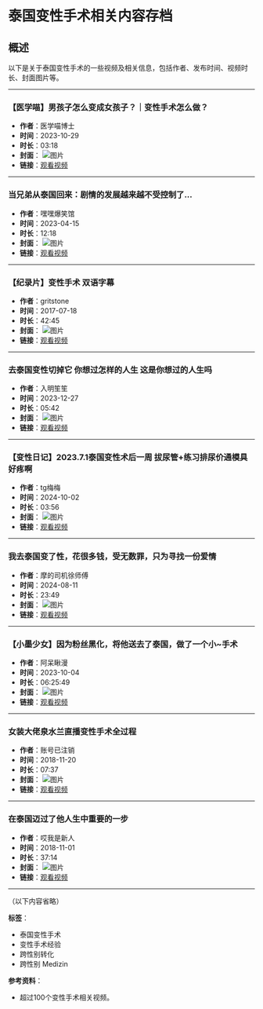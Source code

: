 # 泰国变性手术相关内容存档

## 概述

以下是关于泰国变性手术的一些视频及相关信息，包括作者、发布时间、视频时长、封面图片等。

---

### 【医学喵】男孩子怎么变成女孩子？｜变性手术怎么做？
- **作者**：医学喵博士
- **时间**：2023-10-29
- **时长**：03:18
- **封面**：
  ![图片](//i2.hdslb.com/bfs/archive/5756dd87aa2f488be67a7157243c382063872dc4.jpg@672w_378h_1c_!web-search-common-cover)
- **链接**：[观看视频](//www.bilibili.com/video/BV1PH4y1r74p/)

---

### 当兄弟从泰国回来：剧情的发展越来越不受控制了...
- **作者**：嘿嘿爆笑馆
- **时间**：2023-04-15
- **时长**：12:18
- **封面**：
  ![图片](//i1.hdslb.com/bfs/archive/1f418bf3ce923cf787819206a67d94505e41bdf6.jpg@672w_378h_1c_!web-search-common-cover)
- **链接**：[观看视频](//www.bilibili.com/video/BV1eL411m7HP/)

---

### 【纪录片】变性手术 双语字幕
- **作者**：gritstone
- **时间**：2017-07-18
- **时长**：42:45
- **封面**：
  ![图片](//i0.hdslb.com/bfs/archive/3efac32233921a7d09dc9dda66e4b125b7816b52.jpg@672w_378h_1c_!web-search-common-cover)
- **链接**：[观看视频](//www.bilibili.com/video/BV1Ax411i7V9/)

---

### 去泰国变性切掉它 你想过怎样的人生 这是你想过的人生吗
- **作者**：入明笙笙
- **时间**：2023-12-27
- **时长**：05:42
- **封面**：
  ![图片](//i2.hdslb.com/bfs/archive/0bf40e4212c874181ca32c6f2a8f6cdafb6714b5.jpg@672w_378h_1c_!web-search-common-cover)
- **链接**：[观看视频](//www.bilibili.com/video/BV1Dc411C7By/)

---

### 【变性日记】2023.7.1泰国变性术后一周 拔尿管+练习排尿价通模具 好疼啊
- **作者**：tg梅梅
- **时间**：2024-10-02
- **时长**：03:56
- **封面**：
  ![图片](//i0.hdslb.com/bfs/archive/9b74aa8bedcff569758f451e5e3dac845b8980e6.jpg@672w_378h_1c_!web-search-common-cover)
- **链接**：[观看视频](//www.bilibili.com/video/BV1nb4jeGEfq/)

---

### 我去泰国变了性，花很多钱，受无数罪，只为寻找一份爱情
- **作者**：摩的司机徐师傅
- **时间**：2024-08-11
- **时长**：23:49
- **封面**：
  ![图片](//i1.hdslb.com/bfs/archive/cb414b91ce8a83b68e79235e208ded7afa4a01c6.jpg@672w_378h_1c_!web-search-common-cover)
- **链接**：[观看视频](//www.bilibili.com/video/BV13z421B7hx/)

---

### 【小墨少女】因为粉丝黑化，将他送去了泰国，做了一个小~手术
- **作者**：阿呆瞅漫
- **时间**：2023-10-04
- **时长**：06:25:49
- **封面**：
  ![图片](//i2.hdslb.com/bfs/archive/f0a5703ed19cdb30d39b8a5ad3f3fa899f62c5c7.jpg@672w_378h_1c_!web-search-common-cover)
- **链接**：[观看视频](//www.bilibili.com/video/BV1dh4y167vM/)

---

### 女装大佬泉水兰直播变性手术全过程
- **作者**：账号已注销
- **时间**：2018-11-20
- **时长**：07:37
- **封面**：
  ![图片](//i2.hdslb.com/bfs/archive/b41fd454fe4eacbaa1059822e82f9a81439a7a2c.jpg@672w_378h_1c_!web-search-common-cover)
- **链接**：[观看视频](//www.bilibili.com/video/BV1Ft41127vW/)

---

### 在泰国迈过了他人生中重要的一步
- **作者**：哎我是新人
- **时间**：2018-11-01
- **时长**：37:14
- **封面**：
  ![图片](//i2.hdslb.com/bfs/archive/avsas_i181101tx7d3r5vayz1211pjfcaf7rd7_0024.jpg@672w_378h_1c_!web-search-common-cover)
- **链接**：[观看视频](//www.bilibili.com/video/BV18b411P7MT/)

---

（以下内容省略）

**标签**：
- 泰国变性手术
- 变性手术经验
- 跨性别转化
- 跨性别 Medizin

**参考资料**：
- 超过100个变性手术相关视频。